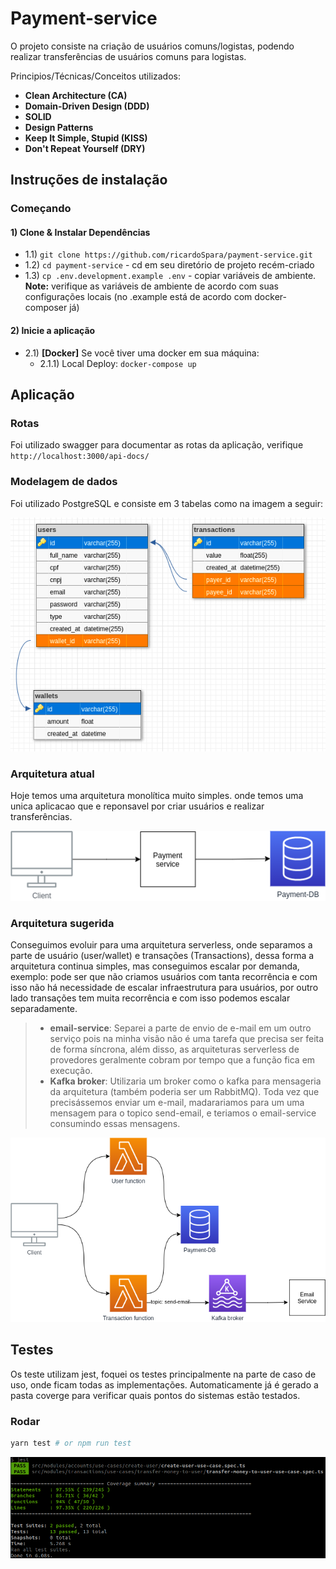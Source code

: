 # **Payment-service**

O projeto consiste na criação de usuários comuns/logistas, podendo realizar transferências de usuários comuns para logistas.

Principios/Técnicas/Conceitos utilizados:
- **Clean Architecture (CA)**
- **Domain-Driven Design (DDD)**
- **SOLID**
- **Design Patterns**
- **Keep It Simple, Stupid (KISS)**
- **Don't Repeat Yourself (DRY)**


## **Instruções de instalação**

### Começando

#### 1) Clone & Instalar Dependências

- 1.1) `git clone https://github.com/ricardoSpara/payment-service.git`
- 1.2) `cd payment-service` - cd em seu diretório de projeto recém-criado
- 1.3) `cp .env.development.example .env` - copiar variáveis ​​de ambiente.
  **Note:** verifique as variáveis ​​de ambiente de acordo com suas configurações locais (no .example está de acordo com docker-composer já)

#### 2) Inicie a aplicação

- 2.1) **[Docker]** Se você tiver uma docker em sua máquina:
  - 2.1.1) Local Deploy: `docker-compose up`


## **Aplicação**

### Rotas

Foi utilizado swagger para documentar as rotas da aplicação, verifique `http://localhost:3000/api-docs/`

### Modelagem de dados

Foi utilizado PostgreSQL e consiste em 3 tabelas como na imagem a seguir:

![alt text](docs/schema.png "schema")

### Arquitetura atual

Hoje temos uma arquitetura monolítica muito simples. onde temos uma unica aplicacao que e reponsavel por criar usuários e realizar transferências.

![alt text](docs/current-architecture.png "schema")
### Arquitetura sugerida

Conseguimos evoluir para uma arquitetura serverless, onde separamos a parte de usuário (user/wallet) e transações (Transactions), dessa forma a arquitetura continua simples, mas conseguimos escalar por demanda, exemplo: pode ser que não criamos usuários com tanta recorrência e com isso não há necessidade de escalar infraestrutura para usuários, por outro lado transações tem muita recorrência e com isso podemos escalar separadamente.


> - **email-service**: Separei a parte de envio de e-mail em um outro serviço pois na minha visão não é uma tarefa que precisa ser feita de forma síncrona, além disso, as arquiteturas serverless de provedores geralmente cobram por tempo que a função fica em execução.
> - **Kafka broker**: Utilizaria um broker como o kafka para mensageria da arquitetura (também poderia ser um RabbitMQ). Toda vez que precisássemos enviar um e-mail, madarariamos para um uma mensagem para o topico send-email, e teriamos o email-service consumindo essas mensagens.

![alt text](docs/suggested-architecture.png "schema")

## **Testes**

Os teste utilizam jest, foquei os testes principalmente na parte de caso de uso, onde ficam todas as implementações. Automaticamente já é gerado a pasta coverge para verificar quais pontos do sistemas estão testados.

### Rodar

```bash
yarn test # or npm run test
```
![alt text](docs/tests.png "tests")

